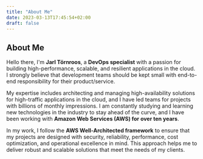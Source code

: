 ```yaml
---
title: "About Me"
date: 2023-03-13T17:45:54+02:00
draft: false
---
```


## About Me

Hello there, I'm **Jarl Törnroos**, a **DevOps specialist** with a passion for building high-performance, scalable, and resilient applications in the cloud. I strongly believe that development teams should be kept small with end-to-end responsibility for their product/service.

My expertise includes architecting and managing high-availability solutions for high-traffic applications in the cloud, and I have led teams for projects with billions of monthly impressions. I am constantly studying and learning new technologies in the industry to stay ahead of the curve, and I have been working with **Amazon Web Services (AWS) for over ten years**.

In my work, I follow the **AWS Well-Architected framework** to ensure that my projects are designed with security, reliability, performance, cost optimization, and operational excellence in mind. This approach helps me to deliver robust and scalable solutions that meet the needs of my clients.